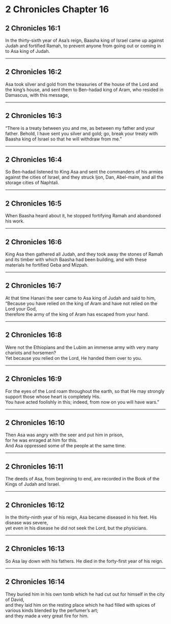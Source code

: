# 2 Chronicles Chapter 16

## 2 Chronicles 16:1

In the thirty-sixth year of Asa’s reign, Baasha king of Israel came up against Judah and fortified Ramah, to prevent anyone from going out or coming in to Asa king of Judah.

---

## 2 Chronicles 16:2

Asa took silver and gold from the treasuries of the house of the Lord and the king’s house, and sent them to Ben-hadad king of Aram, who resided in Damascus, with this message,

---

## 2 Chronicles 16:3

“There is a treaty between you and me, as between my father and your father. Behold, I have sent you silver and gold; go, break your treaty with Baasha king of Israel so that he will withdraw from me.”

---

## 2 Chronicles 16:4

So Ben-hadad listened to King Asa and sent the commanders of his armies against the cities of Israel, and they struck Ijon, Dan, Abel-maim, and all the storage cities of Naphtali.

---

## 2 Chronicles 16:5

When Baasha heard about it, he stopped fortifying Ramah and abandoned his work.

---

## 2 Chronicles 16:6

King Asa then gathered all Judah, and they took away the stones of Ramah and its timber with which Baasha had been building, and with these materials he fortified Geba and Mizpah.

---

## 2 Chronicles 16:7

At that time Hanani the seer came to Asa king of Judah and said to him,  
“Because you have relied on the king of Aram and have not relied on the Lord your God,  
therefore the army of the king of Aram has escaped from your hand.

---

## 2 Chronicles 16:8

Were not the Ethiopians and the Lubim an immense army with very many chariots and horsemen?  
Yet because you relied on the Lord, He handed them over to you.

---

## 2 Chronicles 16:9

For the eyes of the Lord roam throughout the earth, so that He may strongly support those whose heart is completely His.  
You have acted foolishly in this; indeed, from now on you will have wars.”

---

## 2 Chronicles 16:10

Then Asa was angry with the seer and put him in prison,  
for he was enraged at him for this.  
And Asa oppressed some of the people at the same time.

---

## 2 Chronicles 16:11

The deeds of Asa, from beginning to end, are recorded in the Book of the Kings of Judah and Israel.

---

## 2 Chronicles 16:12

In the thirty-ninth year of his reign, Asa became diseased in his feet. His disease was severe,  
yet even in his disease he did not seek the Lord, but the physicians.

---

## 2 Chronicles 16:13

So Asa lay down with his fathers. He died in the forty-first year of his reign.

---

## 2 Chronicles 16:14

They buried him in his own tomb which he had cut out for himself in the city of David,  
and they laid him on the resting place which he had filled with spices of various kinds blended by the perfumer’s art;  
and they made a very great fire for him.

